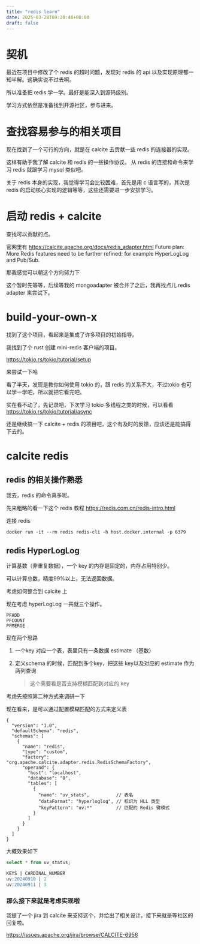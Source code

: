 ```yaml
---
title: "redis learn"
date: 2025-03-28T09:20:48+08:00
draft: false
---
```


# 契机
最近在项目中修改了个 redis 的超时问题，发现对 redis 的 api 以及实现原理都一知半解。这确实说不过去啊。

所以准备把 redis 学一学。最好是能深入到源码级别。

学习方式依然是准备找到开源社区，参与进来。

# 查找容易参与的相关项目

现在找到了一个可行的方向，就是在 calcite 去贡献一些 redis 的连接器的实现。

这样有助于我了解 calcite 和 redis 的一些操作协议。 从 redis 的连接和命令来学习 redis 就跟学习 mysql 类似吧。

关于 redis 本身的实现，我觉得学习会比较困难，首先是用 c 语言写的，其次是 redis 的启动核心实现的逻辑等等，这些还需要进一步安排学习。

# 启动 redis + calcite

查找可以贡献的点。

官网里有 https://calcite.apache.org/docs/redis_adapter.html 
Future plan: More Redis features need to be further refined: for example HyperLogLog and Pub/Sub.

那我感觉可以朝这个方向努力下

这个暂时先等等，后续等我的 mongoadapter 被合并了之后，我再找点儿 redis adapter 来尝试下。

# build-your-own-x 
找到了这个项目，看起来是集成了许多项目的初始指导。

我找到了个 rust 创建 mini-redis 客户端的项目。

https://tokio.rs/tokio/tutorial/setup

来尝试一下哈

看了半天，发现是教你如何使用 tokio 的，跟 redis 的关系不大，不过tokio 也可以学一学吧，所以就把它看完吧。

实在看不动了，先记录吧，下次学习 tokio 多线程之类的时候，可以看看 https://tokio.rs/tokio/tutorial/async

还是继续搞一下 calcite + redis 的项目吧，这个有及时的反馈，应该还是能搞得下去的。

# calcite redis

## redis 的相关操作熟悉
我去，redis 的命令真多呢。

先来粗略的看一下这个 redis 教程 https://redis.com.cn/redis-intro.html

连接 redis
```
docker run -it --rm redis redis-cli -h host.docker.internal -p 6379
```

## redis HyperLogLog

计算基数（非重复数据），一个 key 的内存是固定的，内存占用特别少。

可以计算总数，精度99%以上，无法返回数据。

考虑如何整合到 calcite 上


现在考虑 hyperLogLog 一共就三个操作。

```
PFADD
PFCOUNT
PFMERGE
```

现在两个思路
1. 一个key 对应一个表，表里只有一条数据 estimate （基数）

2. 定义schema 的时候，匹配到多个key，把这些 key以及对应的 estimate 作为两列查询
    > 这个需要看是否支持模糊匹配到对应的 key

考虑先按照第二种方式来调研一下

现在看来，是可以通过配置模糊匹配的方式来定义表

```
{
  "version": "1.0",
  "defaultSchema": "redis",
  "schemas": [
    {
      "name": "redis",
      "type": "custom",
      "factory": "org.apache.calcite.adapter.redis.RedisSchemaFactory",
      "operand": {
        "host": "localhost",
        "database": "0",
        "tables": [
          {
            "name": "uv_stats",          // 表名
            "dataFormat": "hyperloglog", // 标识为 HLL 类型
            "keyPattern": "uv:*"         // 匹配的 Redis 键模式
          }
        ]
      }
    }
  ]
}
```

大概效果如下
```sql
select * from uv_status;

KEYS | CARDINAL_NUMBER
uv:20240910 | 2
uv:20240911 | 3
```

### 那么接下来就是考虑实现啦

我提了一个 jira 到 calcite 来支持这个，并给出了相关设计。接下来就是等社区的回复啦。

https://issues.apache.org/jira/browse/CALCITE-6956

